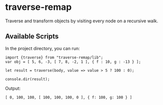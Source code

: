 # traverse-remap

Traverse and transform objects by visiting every node on a recursive walk.

## Available Scripts

In the project directory, you can run:

```
import {traverse} from "traverse-remap/lib";
var obj = [ 5, 6, -3, [ 7, 8, -2, 1 ], { f : 10, g : -13 } ];

let result = traverse(body, value => value > 5 ? 100 : 0);

console.dir(result);
```

Output:
```
[ 0, 100, 100, [ 100, 100, 100, 0 ], { f: 100, g: 100 } ]
```